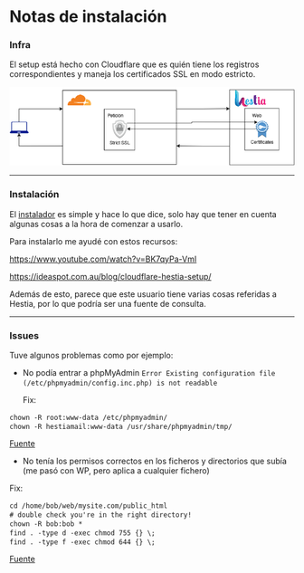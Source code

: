# Notas de instalación


### Infra

El setup está hecho con Cloudflare que es quién tiene los registros correspondientes y maneja los certificados SSL en modo estricto.

![image](hestia-Infra.png)

---
### Instalación

El [instalador](https://hestiacp.com/install.html) es simple y hace lo que dice, solo hay que tener en cuenta algunas cosas a la hora de comenzar a usarlo.

Para instalarlo me ayudé con estos recursos:

https://www.youtube.com/watch?v=BK7qyPa-VmI

https://ideaspot.com.au/blog/cloudflare-hestia-setup/

Además de esto, parece que este usuario tiene varias cosas referidas a Hestia, por lo que podría ser una fuente de consulta.

---

### Issues

Tuve algunos problemas como por ejemplo:
- No podía entrar a phpMyAdmin `Error Existing configuration file (/etc/phpmyadmin/config.inc.php) is not readable`

  Fix: 
```
chown -R root:www-data /etc/phpmyadmin/
chown -R hestiamail:www-data /usr/share/phpmyadmin/tmp/
```
[Fuente](https://forum.hestiacp.com/t/error-existing-configuration-file-etc-phpmyadmin-config-inc-php-is-not-readable/12096)

- No tenía los permisos correctos en los ficheros y directorios que subía (me pasó con WP, pero aplica a cualquier fichero)

Fix:

```
cd /home/bob/web/mysite.com/public_html 
# double check you're in the right directory! 
chown -R bob:bob * 
find . -type d -exec chmod 755 {} \;
find . -type f -exec chmod 644 {} \;
```

[Fuente](https://forum.hestiacp.com/t/wordpress-permissions-folders/3565)


